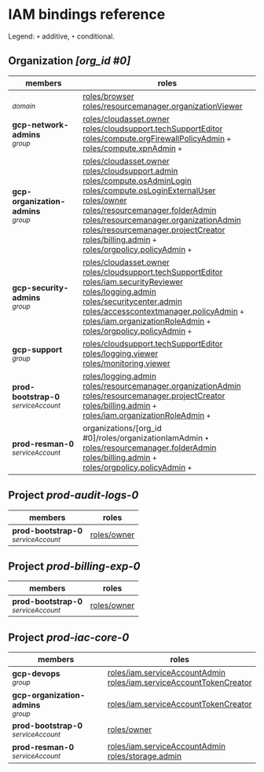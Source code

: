 # IAM bindings reference

Legend: <code>+</code> additive, <code>•</code> conditional.

## Organization <i>[org_id #0]</i>

| members | roles |
|---|---|
|<b></b><br><small><i>domain</i></small>|[roles/browser](https://cloud.google.com/iam/docs/understanding-roles#browser) <br>[roles/resourcemanager.organizationViewer](https://cloud.google.com/iam/docs/understanding-roles#resourcemanager.organizationViewer) |
|<b>gcp-network-admins</b><br><small><i>group</i></small>|[roles/cloudasset.owner](https://cloud.google.com/iam/docs/understanding-roles#cloudasset.owner) <br>[roles/cloudsupport.techSupportEditor](https://cloud.google.com/iam/docs/understanding-roles#cloudsupport.techSupportEditor) <br>[roles/compute.orgFirewallPolicyAdmin](https://cloud.google.com/iam/docs/understanding-roles#compute.orgFirewallPolicyAdmin) <code>+</code><br>[roles/compute.xpnAdmin](https://cloud.google.com/iam/docs/understanding-roles#compute.xpnAdmin) <code>+</code>|
|<b>gcp-organization-admins</b><br><small><i>group</i></small>|[roles/cloudasset.owner](https://cloud.google.com/iam/docs/understanding-roles#cloudasset.owner) <br>[roles/cloudsupport.admin](https://cloud.google.com/iam/docs/understanding-roles#cloudsupport.admin) <br>[roles/compute.osAdminLogin](https://cloud.google.com/iam/docs/understanding-roles#compute.osAdminLogin) <br>[roles/compute.osLoginExternalUser](https://cloud.google.com/iam/docs/understanding-roles#compute.osLoginExternalUser) <br>[roles/owner](https://cloud.google.com/iam/docs/understanding-roles#owner) <br>[roles/resourcemanager.folderAdmin](https://cloud.google.com/iam/docs/understanding-roles#resourcemanager.folderAdmin) <br>[roles/resourcemanager.organizationAdmin](https://cloud.google.com/iam/docs/understanding-roles#resourcemanager.organizationAdmin) <br>[roles/resourcemanager.projectCreator](https://cloud.google.com/iam/docs/understanding-roles#resourcemanager.projectCreator) <br>[roles/billing.admin](https://cloud.google.com/iam/docs/understanding-roles#billing.admin) <code>+</code><br>[roles/orgpolicy.policyAdmin](https://cloud.google.com/iam/docs/understanding-roles#orgpolicy.policyAdmin) <code>+</code>|
|<b>gcp-security-admins</b><br><small><i>group</i></small>|[roles/cloudasset.owner](https://cloud.google.com/iam/docs/understanding-roles#cloudasset.owner) <br>[roles/cloudsupport.techSupportEditor](https://cloud.google.com/iam/docs/understanding-roles#cloudsupport.techSupportEditor) <br>[roles/iam.securityReviewer](https://cloud.google.com/iam/docs/understanding-roles#iam.securityReviewer) <br>[roles/logging.admin](https://cloud.google.com/iam/docs/understanding-roles#logging.admin) <br>[roles/securitycenter.admin](https://cloud.google.com/iam/docs/understanding-roles#securitycenter.admin) <br>[roles/accesscontextmanager.policyAdmin](https://cloud.google.com/iam/docs/understanding-roles#accesscontextmanager.policyAdmin) <code>+</code><br>[roles/iam.organizationRoleAdmin](https://cloud.google.com/iam/docs/understanding-roles#iam.organizationRoleAdmin) <code>+</code><br>[roles/orgpolicy.policyAdmin](https://cloud.google.com/iam/docs/understanding-roles#orgpolicy.policyAdmin) <code>+</code>|
|<b>gcp-support</b><br><small><i>group</i></small>|[roles/cloudsupport.techSupportEditor](https://cloud.google.com/iam/docs/understanding-roles#cloudsupport.techSupportEditor) <br>[roles/logging.viewer](https://cloud.google.com/iam/docs/understanding-roles#logging.viewer) <br>[roles/monitoring.viewer](https://cloud.google.com/iam/docs/understanding-roles#monitoring.viewer) |
|<b>prod-bootstrap-0</b><br><small><i>serviceAccount</i></small>|[roles/logging.admin](https://cloud.google.com/iam/docs/understanding-roles#logging.admin) <br>[roles/resourcemanager.organizationAdmin](https://cloud.google.com/iam/docs/understanding-roles#resourcemanager.organizationAdmin) <br>[roles/resourcemanager.projectCreator](https://cloud.google.com/iam/docs/understanding-roles#resourcemanager.projectCreator) <br>[roles/billing.admin](https://cloud.google.com/iam/docs/understanding-roles#billing.admin) <code>+</code><br>[roles/iam.organizationRoleAdmin](https://cloud.google.com/iam/docs/understanding-roles#iam.organizationRoleAdmin) <code>+</code>|
|<b>prod-resman-0</b><br><small><i>serviceAccount</i></small>|organizations/[org_id #0]/roles/organizationIamAdmin <code>•</code><br>[roles/resourcemanager.folderAdmin](https://cloud.google.com/iam/docs/understanding-roles#resourcemanager.folderAdmin) <br>[roles/billing.admin](https://cloud.google.com/iam/docs/understanding-roles#billing.admin) <code>+</code><br>[roles/orgpolicy.policyAdmin](https://cloud.google.com/iam/docs/understanding-roles#orgpolicy.policyAdmin) <code>+</code>|

## Project <i>prod-audit-logs-0</i>

| members | roles |
|---|---|
|<b>prod-bootstrap-0</b><br><small><i>serviceAccount</i></small>|[roles/owner](https://cloud.google.com/iam/docs/understanding-roles#owner) |

## Project <i>prod-billing-exp-0</i>

| members | roles |
|---|---|
|<b>prod-bootstrap-0</b><br><small><i>serviceAccount</i></small>|[roles/owner](https://cloud.google.com/iam/docs/understanding-roles#owner) |

## Project <i>prod-iac-core-0</i>

| members | roles |
|---|---|
|<b>gcp-devops</b><br><small><i>group</i></small>|[roles/iam.serviceAccountAdmin](https://cloud.google.com/iam/docs/understanding-roles#iam.serviceAccountAdmin) <br>[roles/iam.serviceAccountTokenCreator](https://cloud.google.com/iam/docs/understanding-roles#iam.serviceAccountTokenCreator) |
|<b>gcp-organization-admins</b><br><small><i>group</i></small>|[roles/iam.serviceAccountTokenCreator](https://cloud.google.com/iam/docs/understanding-roles#iam.serviceAccountTokenCreator) |
|<b>prod-bootstrap-0</b><br><small><i>serviceAccount</i></small>|[roles/owner](https://cloud.google.com/iam/docs/understanding-roles#owner) |
|<b>prod-resman-0</b><br><small><i>serviceAccount</i></small>|[roles/iam.serviceAccountAdmin](https://cloud.google.com/iam/docs/understanding-roles#iam.serviceAccountAdmin) <br>[roles/storage.admin](https://cloud.google.com/iam/docs/understanding-roles#storage.admin) |
